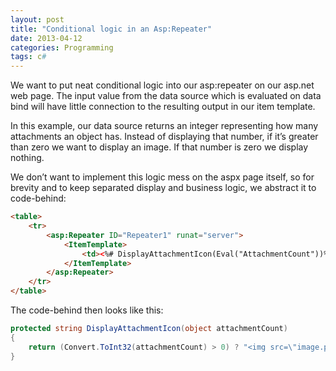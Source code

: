 ```yaml
---
layout: post
title: "Conditional logic in an Asp:Repeater"
date: 2013-04-12
categories: Programming
tags: c#
---
```


We want to put neat conditional logic into our asp:repeater on our asp.net web page. The input value from the data source which is evaluated on data bind will have little connection to the resulting output in our item template.

In this example, our data source returns an integer representing how many attachments an object has. Instead of displaying that number, if it’s greater than zero we want to display an image. If that number is zero we display nothing.

We don’t want to implement this logic mess on the aspx page itself, so for brevity and to keep separated display and business logic, we abstract it to code-behind:

```html
<table>
	<tr>
		<asp:Repeater ID="Repeater1" runat="server">
			<ItemTemplate>
				<td><%# DisplayAttachmentIcon(Eval("AttachmentCount"))%></td>
			</ItemTemplate>
		</asp:Repeater>
	</tr>
</table>
```

The code-behind then looks like this:

```csharp
protected string DisplayAttachmentIcon(object attachmentCount)
{
	return (Convert.ToInt32(attachmentCount) > 0) ? "<img src=\"image.png\" />" : string.Empty;
}
```